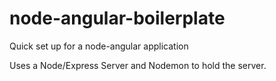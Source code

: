 # node-angular-boilerplate
Quick set up for a node-angular application

Uses a Node/Express Server and Nodemon to hold the server.
